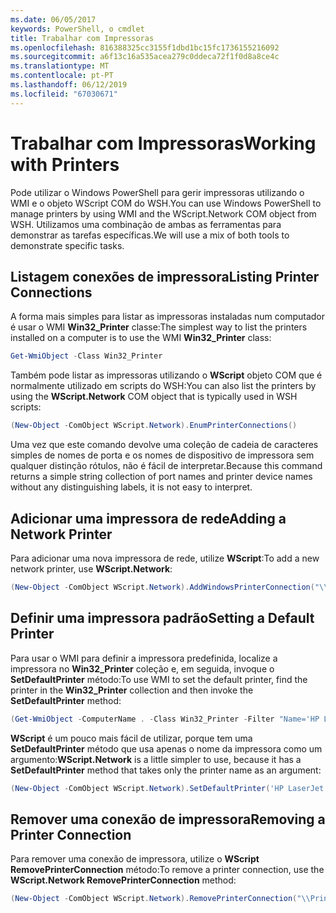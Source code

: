 ```yaml
---
ms.date: 06/05/2017
keywords: PowerShell, o cmdlet
title: Trabalhar com Impressoras
ms.openlocfilehash: 816388325cc3155f1dbd1bc15fc1736155216092
ms.sourcegitcommit: a6f13c16a535acea279c0ddeca72f1f0d8a8ce4c
ms.translationtype: MT
ms.contentlocale: pt-PT
ms.lasthandoff: 06/12/2019
ms.locfileid: "67030671"
---
```

# <a name="working-with-printers"></a><span data-ttu-id="3c58b-103">Trabalhar com Impressoras</span><span class="sxs-lookup"><span data-stu-id="3c58b-103">Working with Printers</span></span>

<span data-ttu-id="3c58b-104">Pode utilizar o Windows PowerShell para gerir impressoras utilizando o WMI e o objeto WScript COM do WSH.</span><span class="sxs-lookup"><span data-stu-id="3c58b-104">You can use Windows PowerShell to manage printers by using WMI and the WScript.Network COM object from WSH.</span></span> <span data-ttu-id="3c58b-105">Utilizamos uma combinação de ambas as ferramentas para demonstrar as tarefas específicas.</span><span class="sxs-lookup"><span data-stu-id="3c58b-105">We will use a mix of both tools to demonstrate specific tasks.</span></span>

## <a name="listing-printer-connections"></a><span data-ttu-id="3c58b-106">Listagem conexões de impressora</span><span class="sxs-lookup"><span data-stu-id="3c58b-106">Listing Printer Connections</span></span>

<span data-ttu-id="3c58b-107">A forma mais simples para listar as impressoras instaladas num computador é usar o WMI **Win32_Printer** classe:</span><span class="sxs-lookup"><span data-stu-id="3c58b-107">The simplest way to list the printers installed on a computer is to use the WMI **Win32_Printer** class:</span></span>

```powershell
Get-WmiObject -Class Win32_Printer
```

<span data-ttu-id="3c58b-108">Também pode listar as impressoras utilizando o **WScript** objeto COM que é normalmente utilizado em scripts do WSH:</span><span class="sxs-lookup"><span data-stu-id="3c58b-108">You can also list the printers by using the **WScript.Network** COM object that is typically used in WSH scripts:</span></span>

```powershell
(New-Object -ComObject WScript.Network).EnumPrinterConnections()
```

<span data-ttu-id="3c58b-109">Uma vez que este comando devolve uma coleção de cadeia de caracteres simples de nomes de porta e os nomes de dispositivo de impressora sem qualquer distinção rótulos, não é fácil de interpretar.</span><span class="sxs-lookup"><span data-stu-id="3c58b-109">Because this command returns a simple string collection of port names and printer device names without any distinguishing labels, it is not easy to interpret.</span></span>

## <a name="adding-a-network-printer"></a><span data-ttu-id="3c58b-110">Adicionar uma impressora de rede</span><span class="sxs-lookup"><span data-stu-id="3c58b-110">Adding a Network Printer</span></span>

<span data-ttu-id="3c58b-111">Para adicionar uma nova impressora de rede, utilize **WScript**:</span><span class="sxs-lookup"><span data-stu-id="3c58b-111">To add a new network printer, use **WScript.Network**:</span></span>

```powershell
(New-Object -ComObject WScript.Network).AddWindowsPrinterConnection("\\Printserver01\Xerox5")
```

## <a name="setting-a-default-printer"></a><span data-ttu-id="3c58b-112">Definir uma impressora padrão</span><span class="sxs-lookup"><span data-stu-id="3c58b-112">Setting a Default Printer</span></span>

<span data-ttu-id="3c58b-113">Para usar o WMI para definir a impressora predefinida, localize a impressora no **Win32_Printer** coleção e, em seguida, invoque o **SetDefaultPrinter** método:</span><span class="sxs-lookup"><span data-stu-id="3c58b-113">To use WMI to set the default printer, find the printer in the **Win32_Printer** collection and then invoke the **SetDefaultPrinter** method:</span></span>

```powershell
(Get-WmiObject -ComputerName . -Class Win32_Printer -Filter "Name='HP LaserJet 5Si'").SetDefaultPrinter()
```

<span data-ttu-id="3c58b-114">**WScript** é um pouco mais fácil de utilizar, porque tem uma **SetDefaultPrinter** método que usa apenas o nome da impressora como um argumento:</span><span class="sxs-lookup"><span data-stu-id="3c58b-114">**WScript.Network** is a little simpler to use, because it has a **SetDefaultPrinter** method that takes only the printer name as an argument:</span></span>

```powershell
(New-Object -ComObject WScript.Network).SetDefaultPrinter('HP LaserJet 5Si')
```

## <a name="removing-a-printer-connection"></a><span data-ttu-id="3c58b-115">Remover uma conexão de impressora</span><span class="sxs-lookup"><span data-stu-id="3c58b-115">Removing a Printer Connection</span></span>

<span data-ttu-id="3c58b-116">Para remover uma conexão de impressora, utilize o **WScript RemovePrinterConnection** método:</span><span class="sxs-lookup"><span data-stu-id="3c58b-116">To remove a printer connection, use the **WScript.Network RemovePrinterConnection** method:</span></span>

```powershell
(New-Object -ComObject WScript.Network).RemovePrinterConnection("\\Printserver01\Xerox5")
```
